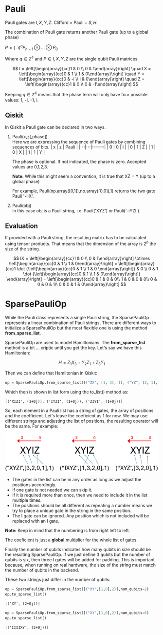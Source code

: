 # Pauli
Pauli gates are $I, X, Y, Z$. Clifford = Pauli + $S,H$.

The combination of Pauli gate returns another Pauli gate (up to a global phase)

$P = (-i)^q P_{n-1}\otimes...\otimes P_0$

Where $q \in \mathbb{Z^4}$ and $P \in {I, X, Y, Z}$ are the single qubit Pauli matrices:  

$$
I = 
\left[\begin{array}{cc}1 & 0 \\ 
0 & 1\end{array}\right]
\quad
X = 
\left[\begin{array}{cc}0 & 1 \\ 
1 & 0\end{array}\right]
\quad
Y = 
\left[\begin{array}{cc}0 & -i \\ 
i & 0\end{array}\right]
\quad
Z = 
\left[\begin{array}{cc}1 & 0 \\ 
0 & -1\end{array}\right]
$$

Keeping $q \in \mathbb{Z^4}$ means that the phase term will only have four possible values: 1, -i, -1, i.

## Qiskit

In Qiskit a Pauli gate can be declared in two ways.

1. Pauli(x,z[,phase])  
   Here we are expressing the sequence of Pauli gates by combining sequences of bits.
   | x | z | Pauli |
   |:-:|:-:|:-----:|
   | 0 | 0 | I |
   | 0 | 1 | Z |
   | 1 | 0 | X |
   | 1 | 1 | Y |
   
   The phase is optional. If not indicated, the phase is zero. Accepted values are 0,1,2,3.

   **Note:** While this might seem a convention, it is true that XZ = Y (up to a global phase)

   For example, Pauli(np.array([0,1]),np.array([0,0]),1) returns the two gate Pauli '-iIX'. 
   
3. Pauli(obj)  
   In this case obj is a Pauli string, i.e. Pauli('XYZ') or Pauli('-iYZI'). 

## Evaluation  
If provided with a Pauli string, the resulting matrix has to be calculated using tensor products. That means that the dimension of the array is $2^n$ the size of the string.  

$$
IX = \left[\begin{array}{cc}1 & 0 \\ 
0 & 1\end{array}\right] 
\otimes 
\left[\begin{array}{cc}0 & 1 \\ 
1 & 0\end{array}\right] 
= \left[\begin{array}{cc}1 \dot {\left[\begin{array}{cc}0 & 1 \\ 
1 & 0 \end{array}\right]} & 0 \\ 
0 & 1 \dot {\left[\begin{array}{cc}0 & 1 \\ 
1 & 0\end{array}\right]} \end{array}\right]
= \left[\begin{array}{cc}0 & 1 & 0 & 0\\ 
1 & 0 & 0 & 0\\
0 & 0 & 0 & 1\\
0 & 0 & 1 & 0\end{array}\right] 
$$

# SparsePauliOp
While the Pauli class represents a single Pauli string, the SparsePauliOp represents a linear combination of Pauli strings. There are different ways to initialize a SparsePauliOp but the most flexible one is using the method **from_sparse_list**.

SparsePauliOp are used to model Hamiltonians. The **from_sparse_list** method is a bit ... criptic until you get the key. Let's say we have this Hamiltonian:

$$ H = Z_1 X_3 + Y_2 Z_1 + Z_3 Y_1 $$ 

Then we can define that Hamiltonian in Qiskit:

```python
op = SparsePauliOp.from_sparse_list([("ZX", [1, 3], 1), ("YZ", [2, 1], 1), ("ZY", [3, 1], 1)], num_qubits=4)
```
Which then is shown in list form using the to_list() method as:  
```
[('XIZI', (1+0j)), ('IYZI', (1+0j)), ('ZIYI', (1+0j))]
```
So, each element in a Pauli list has a string of gates, the array of positions and the coefficient. Let's leave the coeficient as 1 for now. We may use different strings and adjusting the list of positions, the resulting operator will be the same.
For example:  

!['SparsePauli'](../images/SparsePauli01.png)

- The gates in the list can be in any order as long as we adjust the positions accordingly.
- If one gate is not needed we can skip it. 
- If it is required more than once, then we need to include it in the list multiple times.
- The positions should be all different as repeating a number means we try to place a unique gate in the string in the same position.
- The I gate can be ignored. Any position which is not included will be replaced with an I gate.

**Note:** Keep in mind that the numbering is from right left to left.

The coeficient is just a **global** multiplier for the whole list of gates. 

Finally the number of qubits indicates how many qubits in size should be the resulting SparsePauliOp. If we just define 3 qubits but the number of qubits is six, then three I gates will be added for padding. 
This is important because, when running on real hardware, the size of the string must match the number of qubits in the backend.

These two strings just differ in the number of qubits:
```python
op = SparsePauliOp.from_sparse_list([("XY",[1,0],2)],num_qubits=2)
op.to_sparse_list()
```
```
[('XY', (2+0j))]
```
```python
op = SparsePauliOp.from_sparse_list([("XY",[1,0],2)],num_qubits=6)
op.to_sparse_list()
```
```
[('IIIIXY', (2+0j))]
```



